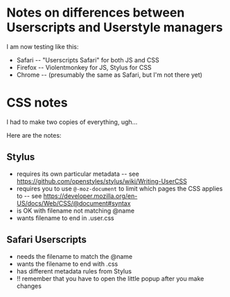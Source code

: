 # Notes on differences between Userscripts and Userstyle managers

I am now testing like this:

- Safari -- "Userscripts Safari" for both JS and CSS
- Firefox -- Violentmonkey for JS, Stylus for CSS
- Chrome -- (presumably the same as Safari, but I'm not there yet)

# CSS notes

I had to make two copies of everything, ugh...

Here are the notes:

## Stylus

- requires its own particular metadata -- see
https://github.com/openstyles/stylus/wiki/Writing-UserCSS
- requires you to use `@-moz-document` to limit which pages the CSS applies to -- see https://developer.mozilla.org/en-US/docs/Web/CSS/@document#syntax
- is OK with filename not matching @name
- wants filename to end in .user.css

## Safari Userscripts

- needs the filename to match the @name
- wants the filename to end with .css
- has different metadata rules from Stylus
- !! remember that you have to open the little popup after you make changes

